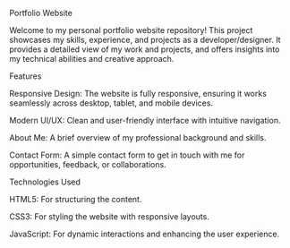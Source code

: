Portfolio Website

Welcome to my personal portfolio website repository! This project showcases my skills, experience, and projects as a developer/designer. It provides a detailed view of my work and projects, and offers insights into my technical abilities and creative approach.

Features

Responsive Design: The website is fully responsive, ensuring it works seamlessly across desktop, tablet, and mobile devices.

Modern UI/UX: Clean and user-friendly interface with intuitive navigation.

About Me: A brief overview of my professional background and skills.

Contact Form: A simple contact form to get in touch with me for opportunities, feedback, or collaborations.

Technologies Used

HTML5: For structuring the content.

CSS3: For styling the website with responsive layouts.

JavaScript: For dynamic interactions and enhancing the user experience.
